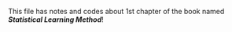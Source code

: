 This file has notes and codes about 1st chapter of the book named ***Statistical Learning Method***!
